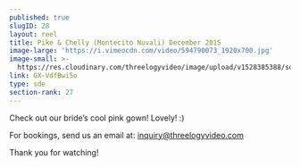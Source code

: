 ```yaml
---
published: true
slugID: 28
layout: reel
title: Pike & Chelly (Montecito Nuvali) December 2015
image-large: 'https://i.vimeocdn.com/video/594790073_1920x700.jpg'
image-small: >-
  https://res.cloudinary.com/threelogyvideo/image/upload/v1528385388/sde/pike_a.jpg
link: GX-VdfBwi5o
type: sde
section-rank: 27
---
```

Check out our bride’s cool pink gown! Lovely! :)

For bookings, send us an email at: inquiry@threelogyvideo.com

Thank you for watching!
